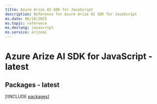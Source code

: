```yaml
---
title: Azure Arize AI SDK for JavaScript
description: Reference for Azure Arize AI SDK for JavaScript
ms.date: 06/18/2025
ms.topic: reference
ms.devlang: javascript
ms.service: arizeai
---
```

# Azure Arize AI SDK for JavaScript - latest
## Packages - latest
[!INCLUDE [packages](arize-ai-index.md)]